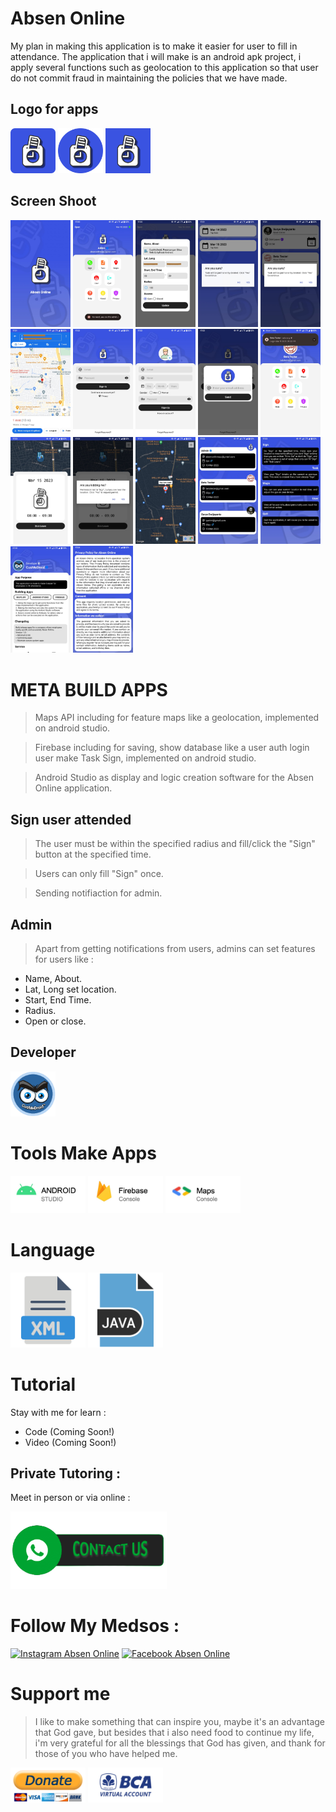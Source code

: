 # Absen Online
My plan in making this application is to make it easier for user to fill in attendance. The application that i will make is an android apk project, i apply several functions such as geolocation to this application so that user do not commit fraud in maintaining the policies that we have made.

## Logo for apps
[<img alt="Logo Absen Online Round!" title="Logo Absen Online Round" width="72px" src="https://raw.githubusercontent.com/absenonline/absenonline.github.io/main/assets/ic_launcher.png" />](https://absenonline.github.io) [<img alt="Logo Absen Online Circle!" title="Logo Absen Online Circle" width="72px" src="https://raw.githubusercontent.com/absenonline/absenonline.github.io/main/assets/ic_launcher_round.png" />](https://absenonline.github.io) [<img alt="Logo Absen Online!" title="Logo Absen Online" width="72px" src="https://raw.githubusercontent.com/absenonline/absenonline.github.io/main/assets/ic_launcher_absen.png" />](https://absenonline.github.io)

## Screen Shoot
[<img alt="Absen Online Splash" title="Screen Shoot Splash Screen | Absen Online" width="96px" src="https://raw.githubusercontent.com/absenonline/absenonline.github.io/main/assets/screenshoot/001_Splash.jpg" />](https://absenonline.github.io)
[<img alt="Absen Online Dashboard (Admin)" title="Screen Shoot Dashboard (Admin) | Absen Online" width="96px" src="https://raw.githubusercontent.com/absenonline/absenonline.github.io/main/assets/screenshoot/002_Dashboard.jpg" />](https://absenonline.github.io)
[<img alt="Absen Online Update (Admin)" title="Screen Shoot Update (Admin) | Absen Online" width="96px" src="https://raw.githubusercontent.com/absenonline/absenonline.github.io/main/assets/screenshoot/003_Update.jpg" />](https://absenonline.github.io)
[<img alt="Absen Online Delete Task List (Admin)" title="Screen Shoot Delete Task List (Admin) | Absen Online" width="96px" src="https://raw.githubusercontent.com/absenonline/absenonline.github.io/main/assets/screenshoot/004_DeleteTaskList.jpg" />](https://absenonline.github.io)
[<img alt="Absen Online Delete Task View (Admin)" title="Screen Shoot Delete Task View (Admin) | Absen Online" width="96px" src="https://raw.githubusercontent.com/absenonline/absenonline.github.io/main/assets/screenshoot/005_DeleteTaskView.jpg" />](https://absenonline.github.io)
[<img alt="Absen Online View Track Task (Admin)" title="Screen Shoot View Track Task (Admin) | Absen Online" width="96px" src="https://raw.githubusercontent.com/absenonline/absenonline.github.io/main/assets/screenshoot/006_ViewTrackTask.jpg" />](https://absenonline.github.io)
[<img alt="Absen Online Sign In" title="Screen Shoot Sign In | Absen Online" width="96px" src="https://raw.githubusercontent.com/absenonline/absenonline.github.io/main/assets/screenshoot/007_SignIn.jpg" />](https://absenonline.github.io)
[<img alt="Absen Online Sign Up" title="Screen Shoot Sign Up | Absen Online" width="96px" src="https://raw.githubusercontent.com/absenonline/absenonline.github.io/main/assets/screenshoot/008_SignUp.jpg" />](https://absenonline.github.io)
[<img alt="Absen Online Forgot Password" title="Screen Shoot Forgot Password | Absen Online" width="96px" src="https://raw.githubusercontent.com/absenonline/absenonline.github.io/main/assets/screenshoot/009_ForgotPassword.jpg" />](https://absenonline.github.io)
[<img alt="Absen Online Dashboard" title="Screen Shoot Dashboard | Absen Online" width="96px" src="https://raw.githubusercontent.com/absenonline/absenonline.github.io/main/assets/screenshoot/010_Dashboard.jpg" />](https://absenonline.github.io)
[<img alt="Absen Online Sign (User)" title="Screen Shoot Sign (User) | Absen Online" width="96px" src="https://raw.githubusercontent.com/absenonline/absenonline.github.io/main/assets/screenshoot/011_Sign.jpg" />](https://absenonline.github.io)
[<img alt="Absen Online Sign Dialog (User)" title="Screen Shoot Sign Dialog (User) | Absen Online" width="96px" src="https://raw.githubusercontent.com/absenonline/absenonline.github.io/main/assets/screenshoot/012_SignDialog.jpg" />](https://absenonline.github.io)
[<img alt="Absen Online Maps" title="Screen Shoot Maps | Absen Online" width="96px" src="https://raw.githubusercontent.com/absenonline/absenonline.github.io/main/assets/screenshoot/013_Maps.jpg" />](https://absenonline.github.io)
[<img alt="Absen Online All User" title="Screen Shoot All User | Absen Online" width="96px" src="https://raw.githubusercontent.com/absenonline/absenonline.github.io/main/assets/screenshoot/014_AllUser.jpg" />](https://absenonline.github.io)
[<img alt="Absen Online Help" title="Screen Shoot Help | Absen Online" width="96px" src="https://raw.githubusercontent.com/absenonline/absenonline.github.io/main/assets/screenshoot/015_Help.jpg" />](https://absenonline.github.io)
[<img alt="Absen Online About" title="Screen Shoot About | Absen Online" width="96px" src="https://raw.githubusercontent.com/absenonline/absenonline.github.io/main/assets/screenshoot/016_About.jpg" />](https://absenonline.github.io)
[<img alt="Absen Online Privacy Policy" title="Screen Shoot Privacy Policy | Absen Online" width="96px" src="https://raw.githubusercontent.com/absenonline/absenonline.github.io/main/assets/screenshoot/017_Privacy.jpg" />](https://absenonline.github.io)

# META BUILD APPS
> Maps API including for feature maps like a geolocation, implemented on android studio.

> Firebase including for saving, show database like a user auth login user make Task Sign, implemented on android studio.

> Android Studio as display and logic creation software for the Absen Online application.

## Sign user attended
> The user must be within the specified radius and fill/click the "Sign" button at the specified time.

> Users can only fill "Sign" once.

> Sending notifiaction for admin.

## Admin
> Apart from getting notifications from users, admins can set features for users like :

- Name, About.
- Lat, Long set location.
- Start, End Time.
- Radius.
- Open or close.

## Developer
[<img alt="CusMeDroid" title="CusMeDroid" width="72px" src="https://raw.githubusercontent.com/absenonline/absenonline.github.io/main/assets/dev_img.png" />](https://cusmedroid.ink)

# Tools Make Apps
[<img alt="Android Studio" title="View make apps on Android Studio" width="120px" src="https://raw.githubusercontent.com/absenonline/absenonline.github.io/main/assets/tools/AndroidStudio.jpg" />](https://github.com/absenonline/android-studio/blob/main/README.md) [<img alt="Firebase" title="View make apps firebase console" width="120px" src="https://raw.githubusercontent.com/absenonline/absenonline.github.io/main/assets/tools/Firebase.jpg" />](https://firebase.google.com) [<img alt="Maps" title="View make apps maps console" width="120px" src="https://raw.githubusercontent.com/absenonline/absenonline.github.io/main/assets/tools/Maps.jpg" />](https://github.com/absenonline/maps-console/blob/main/README.md)

# Language
[<img alt="XML" width="120px" src="https://raw.githubusercontent.com/absenonline/absenonline.github.io/main/assets/language/xml.png" />](https://www.w3schools.com/xml/default.asp) [<img alt="JAVA" width="120px" src="https://raw.githubusercontent.com/absenonline/absenonline.github.io/main/assets/language/java.png" />](https://www.java.com/en/)

# Tutorial
Stay with me for learn :
- Code (Coming Soon!)
- Video (Coming Soon!)

## Private Tutoring :
Meet in person or via online :

[<img alt="WhatsApp" title="Contact us | Absen Online" width="250px" src="https://raw.githubusercontent.com/absenonline/absenonline.github.io/main/assets/contactus.png" />](https://api.whatsapp.com/send?phone=6281932671715)

# Follow My Medsos :
[<img alt="Instagram Absen Online" title="Instagram Absen Online" width="64px" src="https://static.cdninstagram.com/rsrc.php/v3/yR/r/lam-fZmwmvn.png" />](https://www.instagram.com/absenonlineapp/) [<img alt="Facebook Absen Online" title="Facebook Absen Online" width="64px" src="https://static.xx.fbcdn.net/rsrc.php/yD/r/d4ZIVX-5C-b.ico?_nc_eui2=AeGUeVNx0iVEJCtvtI_yROynaBWfmC2eGbdoFZ-YLZ4Zt40Y65JsR-yd4Tr11UtTCLSlbK-GMDspwgzVg_hpxZoZ" />](https://web.facebook.com/absenonlineapp/)

# Support me
> I like to make something that can inspire you, maybe it's an advantage that God gave, but besides that i also need food to continue my life, i'm very grateful for all the blessings that God has given, and thank for those of you who have helped me.

[<img alt="Donate Free!" title="Donate have PayPal" width="120px" src="https://raw.githubusercontent.com/absenonline/absenonline.github.io/main/assets/donate.png" />](https://paypal.me/iyortml) [<img alt="Donate Free!" title="Donate have bank BCA" width="120px" src="https://raw.githubusercontent.com/absenonline/absenonline.github.io/main/assets/donate_bca.png" />](https://raw.githubusercontent.com/absenonline/absenonline.github.io/main/assets/mybca.png)
